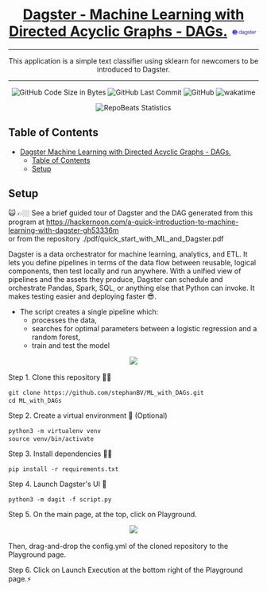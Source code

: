 <div align="center">
  
# [Dagster - Machine Learning with Directed Acyclic Graphs - DAGs.](https://github.com/BrenoFariasdaSilva/Dagster-Machine-Learning) <img src="https://github.com/BrenoFariasdaSilva/Dagster-Machine-Learning/blob/main/.assets/Dagster.svg"  width="11%" height="11%">

</div>

<div align="center">
  
---
  
This application is a simple text classifier using sklearn for newcomers to be introduced to Dagster. 

---
  
</div>

<div align="center">

![GitHub Code Size in Bytes](https://img.shields.io/github/languages/code-size/BrenoFariasdaSilva/Dagster-Machine-Learning)
![GitHub Last Commit](https://img.shields.io/github/last-commit/BrenoFariasdaSilva/Dagster-Machine-Learning)
![GitHub](https://img.shields.io/github/license/BrenoFariasdaSilva/Dagster-Machine-Learning)
![wakatime](https://wakatime.com/badge/github/BrenoFariasdaSilva/Dagster-Machine-Learning.svg)

</div>

<div align="center">
  
![RepoBeats Statistics](https://repobeats.axiom.co/api/embed/16ca58d0f0ac3e275f842723978895c535d000c6.svg "Repobeats analytics image")

</div>

## Table of Contents
- [Dagster Machine Learning with Directed Acyclic Graphs - DAGs. ](#dagster-machine-learning-with-directed-acyclic-graphs---dags-)
	- [Table of Contents](#table-of-contents)
	- [Setup](#setup)

## Setup
🙀 👉🏼 See a brief guided tour of Dagster and the DAG generated from this program at https://hackernoon.com/a-quick-introduction-to-machine-learning-with-dagster-gh53336m \
or from the repository ./pdf/quick_start_with_ML_and_Dagster.pdf

Dagster is a data orchestrator for machine learning, analytics, and ETL.
It lets you define pipelines in terms of the data flow between reusable, logical components, then test locally and run anywhere. With a unified view of pipelines and the assets they produce, Dagster can schedule and orchestrate Pandas, Spark, SQL, or anything else that Python can invoke. It makes testing easier and deploying faster 😎.

- The script creates a single pipeline which:
	- processes the data, 
	- searches for optimal parameters between a logistic regression and a random forest,
	- train and test the model

<p align="center">
  <img src="https://github.com/stephanBV/ML_with_DAGs/blob/main/img/dagster_pipeline_drawio.jpg" />
</p>

Step 1. Clone this repository 👯‍♂️
```
git clone https://github.com/stephanBV/ML_with_DAGs.git
cd ML_with_DAGs
````
Step 2. Create a virtual environment 👾 (Optional) 
```
python3 -m virtualenv venv
source venv/bin/activate
```
Step 3. Install dependencies 🧞‍♂️
```
pip install -r requirements.txt
```
Step 4. Launch Dagster's UI 🐙
```
python3 -m dagit -f script.py
```
Step 5. On the main page, at the top, click on Playground.

<p align="center">
  <img src="https://github.com/stephanBV/ML_with_DAGs/blob/main/img/playground.png" />
</p>

Then, drag-and-drop the config.yml of the cloned repository to the Playground page.

Step 6. Click on Launch Execution at the bottom right of the Playground page.⚡️

